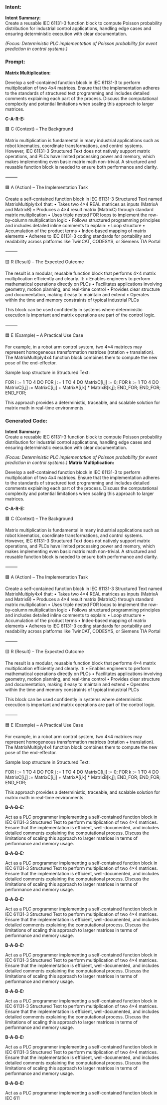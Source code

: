 ### Intent:
**Intent Summary:**  
Create a reusable IEC 61131-3 function block to compute Poisson probability distribution for industrial control applications, handling edge cases and ensuring deterministic execution with clear documentation.  

*(Focus: Deterministic PLC implementation of Poisson probability for event prediction in control systems.)*

### Prompt:
**Matrix Multiplication:**

Develop a self-contained function block in IEC 61131-3 to perform multiplication of two 4x4 matrices. Ensure that the implementation adheres to the standards of structured text programming and includes detailed comments explaining each part of the process. Discuss the computational complexity and potential limitations when scaling this approach to larger matrices.

**C-A-R-E:**

🟥 C (Context) – The Background

Matrix multiplication is fundamental in many industrial applications such as robot kinematics, coordinate transformations, and control systems. However, IEC 61131-3 Structured Text does not natively support matrix operations, and PLCs have limited processing power and memory, which makes implementing even basic matrix math non-trivial. A structured and reusable function block is needed to ensure both performance and clarity.

⸻

🟩 A (Action) – The Implementation Task

Create a self-contained function block in IEC 61131-3 Structured Text named MatrixMultiply4x4 that:
	•	Takes two 4×4 REAL matrices as inputs (MatrixA and MatrixB)
	•	Produces a 4×4 result matrix (MatrixC) through standard matrix multiplication
	•	Uses triple nested FOR loops to implement the row-by-column multiplication logic
	•	Follows structured programming principles and includes detailed inline comments to explain:
	•	Loop structure
	•	Accumulation of the product terms
	•	Index-based mapping of matrix elements
	•	Adheres to IEC 61131-3 coding standards for portability and readability across platforms like TwinCAT, CODESYS, or Siemens TIA Portal

⸻

🟨 R (Result) – The Expected Outcome

The result is a modular, reusable function block that performs 4×4 matrix multiplication efficiently and clearly. It:
	•	Enables engineers to perform mathematical operations directly on PLCs
	•	Facilitates applications involving geometry, motion planning, and real-time control
	•	Provides clear structure and documentation, making it easy to maintain and extend
	•	Operates within the time and memory constraints of typical industrial PLCs

This block can be used confidently in systems where deterministic execution is important and matrix operations are part of the control logic.

⸻

🟦 E (Example) – A Practical Use Case

For example, in a robot arm control system, two 4×4 matrices may represent homogeneous transformation matrices (rotation + translation). The MatrixMultiply4x4 function block combines them to compute the new pose of the end-effector.

Sample loop structure in Structured Text:

FOR i := 1 TO 4 DO
    FOR j := 1 TO 4 DO
        MatrixC[i,j] := 0;
        FOR k := 1 TO 4 DO
            MatrixC[i,j] := MatrixC[i,j] + MatrixA[i,k] * MatrixB[k,j];
        END_FOR;
    END_FOR;
END_FOR;

This approach provides a deterministic, traceable, and scalable solution for matrix math in real-time environments.

### Generated Code:
**Intent Summary:**  
Create a reusable IEC 61131-3 function block to compute Poisson probability distribution for industrial control applications, handling edge cases and ensuring deterministic execution with clear documentation.  

*(Focus: Deterministic PLC implementation of Poisson probability for event prediction in control systems.)*
**Matrix Multiplication:**

Develop a self-contained function block in IEC 61131-3 to perform multiplication of two 4x4 matrices. Ensure that the implementation adheres to the standards of structured text programming and includes detailed comments explaining each part of the process. Discuss the computational complexity and potential limitations when scaling this approach to larger matrices.

**C-A-R-E:**

🟥 C (Context) – The Background

Matrix multiplication is fundamental in many industrial applications such as robot kinematics, coordinate transformations, and control systems. However, IEC 61131-3 Structured Text does not natively support matrix operations, and PLCs have limited processing power and memory, which makes implementing even basic matrix math non-trivial. A structured and reusable function block is needed to ensure both performance and clarity.

⸻

🟩 A (Action) – The Implementation Task

Create a self-contained function block in IEC 61131-3 Structured Text named MatrixMultiply4x4 that:
	•	Takes two 4×4 REAL matrices as inputs (MatrixA and MatrixB)
	•	Produces a 4×4 result matrix (MatrixC) through standard matrix multiplication
	•	Uses triple nested FOR loops to implement the row-by-column multiplication logic
	•	Follows structured programming principles and includes detailed inline comments to explain:
	•	Loop structure
	•	Accumulation of the product terms
	•	Index-based mapping of matrix elements
	•	Adheres to IEC 61131-3 coding standards for portability and readability across platforms like TwinCAT, CODESYS, or Siemens TIA Portal

⸻

🟨 R (Result) – The Expected Outcome

The result is a modular, reusable function block that performs 4×4 matrix multiplication efficiently and clearly. It:
	•	Enables engineers to perform mathematical operations directly on PLCs
	•	Facilitates applications involving geometry, motion planning, and real-time control
	•	Provides clear structure and documentation, making it easy to maintain and extend
	•	Operates within the time and memory constraints of typical industrial PLCs

This block can be used confidently in systems where deterministic execution is important and matrix operations are part of the control logic.

⸻

🟦 E (Example) – A Practical Use Case

For example, in a robot arm control system, two 4×4 matrices may represent homogeneous transformation matrices (rotation + translation). The MatrixMultiply4x4 function block combines them to compute the new pose of the end-effector.

Sample loop structure in Structured Text:

FOR i := 1 TO 4 DO
    FOR j := 1 TO 4 DO
        MatrixC[i,j] := 0;
        FOR k := 1 TO 4 DO
            MatrixC[i,j] := MatrixC[i,j] + MatrixA[i,k] * MatrixB[k,j];
        END_FOR;
    END_FOR;
END_FOR;

This approach provides a deterministic, traceable, and scalable solution for matrix math in real-time environments.  

**B-A-B-E:**

Act as a PLC programmer implementing a self-contained function block in IEC 61131-3 Structured Text to perform multiplication of two 4×4 matrices. Ensure that the implementation is efficient, well-documented, and includes detailed comments explaining the computational process. Discuss the limitations of scaling this approach to larger matrices in terms of performance and memory usage.

**B-A-B-E:**

Act as a PLC programmer implementing a self-contained function block in IEC 61131-3 Structured Text to perform multiplication of two 4×4 matrices. Ensure that the implementation is efficient, well-documented, and includes detailed comments explaining the computational process. Discuss the limitations of scaling this approach to larger matrices in terms of performance and memory usage.

**B-A-B-E:**

Act as a PLC programmer implementing a self-contained function block in IEC 61131-3 Structured Text to perform multiplication of two 4×4 matrices. Ensure that the implementation is efficient, well-documented, and includes detailed comments explaining the computational process. Discuss the limitations of scaling this approach to larger matrices in terms of performance and memory usage.

**B-A-B-E:**

Act as a PLC programmer implementing a self-contained function block in IEC 61131-3 Structured Text to perform multiplication of two 4×4 matrices. Ensure that the implementation is efficient, well-documented, and includes detailed comments explaining the computational process. Discuss the limitations of scaling this approach to larger matrices in terms of performance and memory usage.

**B-A-B-E:**

Act as a PLC programmer implementing a self-contained function block in IEC 61131-3 Structured Text to perform multiplication of two 4×4 matrices. Ensure that the implementation is efficient, well-documented, and includes detailed comments explaining the computational process. Discuss the limitations of scaling this approach to larger matrices in terms of performance and memory usage.

**B-A-B-E:**

Act as a PLC programmer implementing a self-contained function block in IEC 61131-3 Structured Text to perform multiplication of two 4×4 matrices. Ensure that the implementation is efficient, well-documented, and includes detailed comments explaining the computational process. Discuss the limitations of scaling this approach to larger matrices in terms of performance and memory usage.

**B-A-B-E:**

Act as a PLC programmer implementing a self-contained function block in IEC 611
